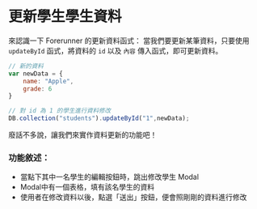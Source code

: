 # 更新學生學生資料

來認識一下 Forerunner 的更新資料函式：
當我們要更新某筆資料，只要使用 `updateById` 函式，將資料的 `id` 以及 `內容` 傳入函式，即可更新資料。

```javascript
// 新的資料
var newData = {
    name: "Apple",
    grade: 6
}

// 對 id 為 1 的學生進行資料修改
DB.collection("students").updateById("1",newData);
```

廢話不多說，讓我們來實作資料更新的功能吧！

### 功能敘述：
* 當點下其中一名學生的編輯按鈕時，跳出修改學生 Modal
* Modal中有一個表格，填有該名學生的資料
* 使用者在修改資料以後，點選「送出」按鈕，便會照剛剛的資料進行修改
